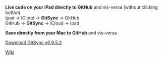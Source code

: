 **Live code on your iPad directly to GitHub** and vis-versa (without clicking button)  
Ipad -> iCloud -> **GitSync** -> GitHub  
GitHub -> **GitSync** -> iCloud -> Ipad

**Save directly from your Mac to GitHub** and vis-versa

[Download GitSync v0.9.5.2](https://github.com/eonist/GitSync/releases/download/0%2C9%2C5.2/GitSync.app.zip) 

[Wiki](https://github.com/eonist/GitSync/wiki/)
